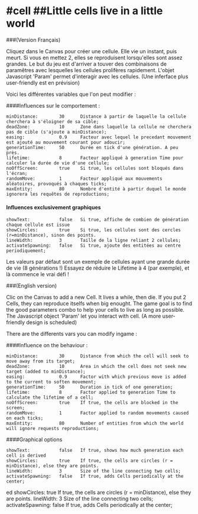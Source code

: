 #cell
##Little cells live in a little world
====
###(Version Français)

Cliquez dans le Canvas pour créer une cellule. Elle vie un instant, puis meurt. Si vous en mettez 2, elles se reproduisent lorsqu'elles sont assez grandes. Le but du jeu est d'arriver a touver des combinaisons de paramêtres avec lesquelles les cellules prolifères rapidement.
L'objet Javascript 'Param' permet d'interagir avec les cellules. (Une inferface plus user-friendly est en prévision)

Voici les différentes variables que l'on peut modifier : 

####Influences sur le comportement : 

	minDistance:		30		Distance à partir de laquelle la cellule cherchera à s'éloigner de sa cible;
	deadZone:			10		Zone dans laquelle la cellule ne cherchera pas de cible (s'ajoute a minDistance);
	easing:				0.9		Facteur avec lequel le precedant mouvement est ajouté au mouvement courant pour adoucir;
	generationTime: 	50		Durée en tick d'une génération. A peu près.
	lifetime: 			8		Facteur appliqué à generation Time pour calculer la durée de vie d'une cellule;
	noOffScreen: 		true	Si true, les cellules sont bloqués dans l'écran;
	randomMove: 		1		Facteur appliqué aux mouvements aléatoires, provoqués à chaques ticks;
	maxEntity:			80		Nombre d'entité à partir duquel le monde ignorera les requêtes de reproductions;


####	Influences exclusivement graphiques

	showText:			false	Si true, affiche de combien de génération chaque cellule est issue
	showCircles:		true	Si true, les cellules sont des cercles (r=minDistance), sinon des points.	
	lineWidth:	 		3		Taille de la ligne reliant 2 cellules;
	activateSpawning:	false	Si true, ajoute des entitées au centre periodiquement;

Les valeurs par défaut sont un exemple de cellules ayant une grande durée de vie (8 générations !)
Essayez de réduire le Lifetime à 4 (par exemple), et là commence le vrai défi !

###(English version)

Clic on the Canvas to add a new Cell. It lives a while, then die. If you put 2 Cells, they can reproduce itselfs when big enought. The game goal is to find the good parameters combo to help your cells to live as long as possible.
The Javascript object 'Param' let you interact with cell. (A more user-friendly design is scheduled)

There are the differents vars you can modify ingame : 

####Influence on the behaviour : 

	minDistance:		30		Distance from which the cell will seek to move away from its target; 
	deadZone:			10		Area in which the cell does not seek new target (added to minDistance); 
	easing:				0.9		Factor with which previous move is added to the current to soften movement; 
	generationTime: 	50		Duration in tick of one generation; 
	lifetime: 			8		Factor applied to generation Time to calculate the lifetime of a cell; 
	noOffScreen: 		true	If true, the cells are blocked in the screen; 
	randomMove: 		1		Factor applied to random movements caused on each ticks; 
	maxEntity:			80		Number of entities from which the world will ignore requests reproductions;


####Graphical options

	showText:			false	If true, shows how much generation each cell is derived 
	showCircles:		true	If true, the cells are circles (r = minDistance), else they are points. 
	lineWidth:	 		3		Size of the line connecting two cells; 
	activateSpawning:	false	If true, adds Cells periodically at the center;
ed 
	showCircles:		true	If true, the cells are circles (r = minDistance), else they are points. 
	lineWidth:	 		3		Size of the line connecting two cells; 
	activateSpawning:	false	If true, adds Cells periodically at the center;


